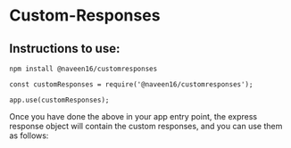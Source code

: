 # Custom-Responses

## Instructions to use:

```npm install @naveen16/customresponses```

```
const customResponses = require('@naveen16/customresponses');

app.use(customResponses);
```

Once you have done the above in your app entry point, the express response object will contain the custom responses, and you can use them as follows:

```res.unprocessableEntity(err)
```
